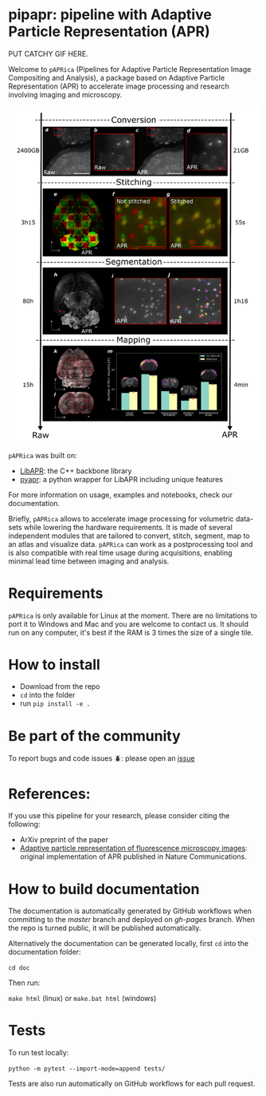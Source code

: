 # pipapr: pipeline with Adaptive Particle Representation (APR)

PUT CATCHY GIF HERE.

Welcome to `pAPRica` (Pipelines for Adaptive Particle Representation Image Compositing and Analysis), a package based on Adaptive Particle Representation (APR) to accelerate
image processing and research involving imaging and microscopy.

<center>
<img src=./doc/images/pipeline_pv.png title="pipeline image" width="650"/>
</center>

`pAPRica` was built on:

- [LibAPR](https://github.com/AdaptiveParticles/LibAPR): the C++ backbone library
- [pyapr](https://github.com/AdaptiveParticles/pyapr/): a python wrapper for LibAPR including unique features

For more information on usage, examples and notebooks, check our documentation.

Briefly, `pAPRica` allows to accelerate image processing for volumetric data-sets while lowering the hardware requirements. It
is made of several independent modules that are tailored to convert, stitch, segment, map to an atlas and visualize
data. `pAPRica` can work as a postprocessing tool and is also compatible with real time usage during acquisitions, 
enabling minimal lead time between imaging and analysis.

# Requirements

`pAPRica` is only available for Linux at the moment. There are no limitations to port it to Windows and Mac and you
are welcome to contact us. It should run on any computer, it's best if the RAM is 3 times the size of a 
single tile.

# How to install

- Download from the repo
- `cd` into the folder
- run `pip install -e .`

# Be part of the community

To report bugs and code issues :beetle:: please open an [issue](https://github.com/WyssCenter/APR-pipelines/issues)

# References:

If you use this pipeline for your research, please consider citing the following:

- ArXiv preprint of the paper
- [Adaptive particle representation of fluorescence microscopy images](https://www.nature.com/articles/s41467-018-07390-9): original implementation of APR published in Nature Communications.

# How to build documentation

The documentation is automatically generated by GitHub workflows when committing to the *master* branch and deployed on
*gh-pages* branch. When the repo is turned public, it will be published automatically. 

Alternatively the documentation can be generated locally, first `cd` into the documentation folder:

`cd doc`

Then run:

`make html` (linux) or `make.bat html` (windows)

# Tests

To run test locally:

`python -m pytest --import-mode=append tests/`

Tests are also run automatically on GitHub workflows for each pull request.